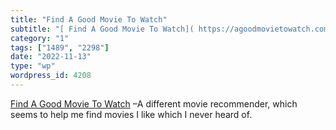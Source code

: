 ```yaml
---
title: "Find A Good Movie To Watch"
subtitle: "[ Find A Good Movie To Watch]( https://agoodmovietowatch.com/all/) –A different movie recommender, w..."
category: "1"
tags: ["1489", "2298"]
date: "2022-11-13"
type: "wp"
wordpress_id: 4208
---
```

[ Find A Good Movie To Watch]( https://agoodmovietowatch.com/all/) –A different movie recommender, which seems to help me find movies I like which I never heard of.